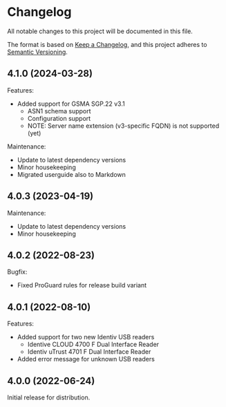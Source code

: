 # Changelog

All notable changes to this project will be documented in this file.

The format is based on [Keep a Changelog](https://keepachangelog.com/en/1.0.0/),
and this project adheres to [Semantic Versioning](https://semver.org/spec/v2.0.0.html).

## 4.1.0 (2024-03-28)

Features:
  - Added support for GSMA SGP.22 v3.1 
    - ASN1 schema support
    - Configuration support
    - NOTE: Server name extension (v3-specific FQDN) is not supported (yet)

Maintenance:
  - Update to latest dependency versions
  - Minor housekeeping
  - Migrated userguide also to Markdown

## 4.0.3 (2023-04-19)

Maintenance:
  - Update to latest dependency versions
  - Minor housekeeping

## 4.0.2 (2022-08-23)

Bugfix:
  - Fixed ProGuard rules for release build variant

## 4.0.1 (2022-08-10)

Features:
  - Added support for two new Identiv USB readers
    - Identive CLOUD 4700 F Dual Interface Reader
    - Identiv uTrust 4701 F Dual Interface Reader
  - Added error message for unknown USB readers

## 4.0.0 (2022-06-24)

Initial release for distribution.